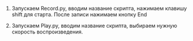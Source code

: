 1. Запускаем Record.py, вводим название скрипта, нажимаем клавишу shift для старта. После записи нажимаем кнопку End

2. Запускаем Play.py, вводим название скрипта, выбираем нужную скорость воспроизведения.
